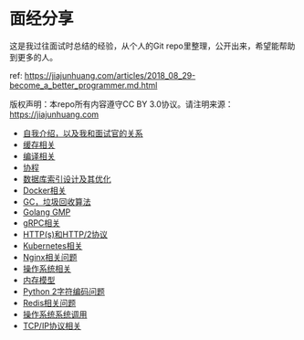 # 面经分享

这是我过往面试时总结的经验，从个人的Git repo里整理，公开出来，希望能帮助到更多的人。

ref: https://jiajunhuang.com/articles/2018_08_29-become_a_better_programmer.md.html

版权声明：本repo所有内容遵守CC BY 3.0协议。请注明来源：https://jiajunhuang.com

- [自我介绍，以及我和面试官的关系]()
- [缓存相关](./cache.md)
- [编译相关](./compile.md)
- [协程](./coroutine.md)
- [数据库索引设计及其优化](./database.md)
- [Docker相关](./docker.md)
- [GC，垃圾回收算法](./gc.md)
- [Golang GMP](./golang_gmp.md)
- [gRPC相关](./grpc.md)
- [HTTP(s)和HTTP/2协议](./http_https_http2.md)
- [Kubernetes相关](./k8s.md)
- [Nginx相关问题](./nginx.md)
- [操作系统相关](./os_components.md)
- [内存模型](./os_mem_layout.md)
- [Python 2字符编码问题](./python2_coding.md)
- [Redis相关问题](./redis.md)
- [操作系统系统调用](./syscall.md)
- [TCP/IP协议相关](./tcp_ip.md)
